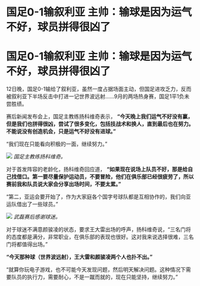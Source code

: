 # 国足0-1输叙利亚 主帅：输球是因为运气不好，球员拼得很凶了

# 国足0-1输叙利亚 主帅：输球是因为运气不好，球员拼得很凶了

12日晚，国足0-1输给了叙利亚，虽然一度占据场面主动，但国足进攻乏力，反而被叙利亚下半场反击中打进一记世界波远射……9月的两场热身赛，国足1平1负未尝胜绩。

赛后新闻发布会上，国足主教练扬科维奇表示，
**“今天晚上我们运气不好没有赢，但是我们也拼得很凶，尝试了很多变化，包括技战术和换人，直到最后也在努力。不能说没有创造机会，只是运气不好没有进球。”**

“我们现在只能看向积极的一面，继续努力。”

![](https://inews.gtimg.com/om_bt/O47OXZdS1cxRyiXicEVbpdfEyCEXEwRmqjjj06eSl2I6cAA/1000)
_国足主教练扬科维奇。_

对于首发阵容的老龄化，扬科维奇回应道，
**“如果现在说场上队员不好，那是给自己找借口。第一要尽量保护运动员，不要冒险，他们在俱乐部已经很疲劳了，所以赛前我和队员说大家会分享出场时间，不要太累。”**

“第二，亚运会要开始了，作为大家庭各个国字号球队都是互相协作的，我们向亚运队借出了一些球员。”

![](https://inews.gtimg.com/om_bt/OBV0QB3Xt9cRsqhU0Bd1at35C1pjvgzVCoJFjoLdIgJ9kAA/1000)
_武磊赛后感谢球迷。_

对于球迷不满意颜骏凌的状态，要求王大雷出场的呼声，扬科维奇说，“三名门将的态度都是满分，非常职业，在俱乐部的表现也很好。这对我来说选择很难，三名门将都值得出场。”

**“今天那种球（世界波远射），王大雷和颜骏凌两个人也扑不出。”**

“就算你玩电子游戏，也不可能今天发现问题，然后明天解决问题。这种情况下需要队员的执行力，需要耐心，不是一蹴而就的，现在只能坚持，继续努力。”

